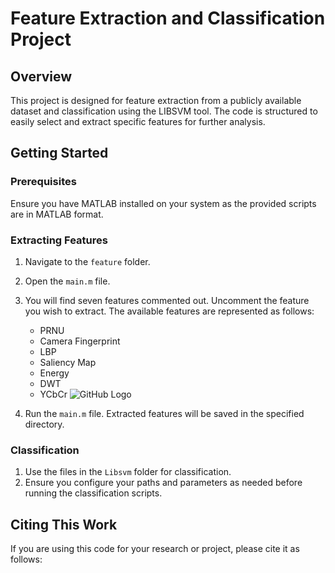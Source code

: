 # Feature Extraction and Classification Project

## Overview
This project is designed for feature extraction from a publicly available dataset and classification using the LIBSVM tool. The code is structured to easily select and extract specific features for further analysis.

## Getting Started

### Prerequisites
Ensure you have MATLAB installed on your system as the provided scripts are in MATLAB format.

### Extracting Features
1. Navigate to the `feature` folder.
2. Open the `main.m` file.
3. You will find seven features commented out. Uncomment the feature you wish to extract. The available features are represented as follows:
   - PRNU
   - Camera Fingerprint
   - LBP
   - Saliency Map
   - Energy 
   - DWT
   - YCbCr
   ![GitHub Logo]([https://github.githubassets.com/images/modules/logos_page/GitHub-Mark.png](https://raw.githubusercontent.com/Muhammad-Aqib-Anwar/image_forgery_detection/main/imgs/lbp-k.png))

4. Run the `main.m` file. Extracted features will be saved in the specified directory.

### Classification
1. Use the files in the `Libsvm` folder for classification.
2. Ensure you configure your paths and parameters as needed before running the classification scripts.

## Citing This Work
If you are using this code for your research or project, please cite it as follows:
